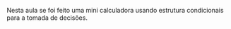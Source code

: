 Nesta aula se foi feito uma mini calculadora usando estrutura condicionais para a tomada de decisões.
